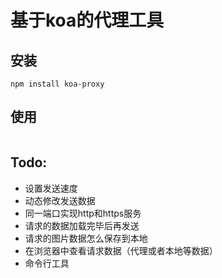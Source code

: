 # 基于koa的代理工具

## 安装
```
npm install koa-proxy
```

## 使用
```

```
## Todo:
* 设置发送速度
* 动态修改发送数据
* 同一端口实现http和https服务
* 请求的数据加载完毕后再发送
* 请求的图片数据怎么保存到本地
* 在浏览器中查看请求数据（代理或者本地等数据）
* 命令行工具